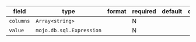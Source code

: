 | field | type | format | required | default | description |
|---|---|---|---|---|---|
| `columns` | `Array<string>` |  | N |  |
| `value` | `mojo.db.sql.Expression` |  | N |  |
